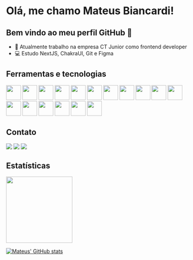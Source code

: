 # Olá, me chamo Mateus Biancardi! 
## Bem vindo ao meu perfil GitHub 👋

- 🔭 Atualmente trabalho na empresa CT Junior como frontend developer
- 💻 Estudo NextJS, ChakraUI, Git e Figma

## Ferramentas e tecnologias
<img width="40" height="40" loading="lazy" src="https://cdn.jsdelivr.net/gh/devicons/devicon/icons/react/react-original.svg" /> <img width="40" height="40" loading="lazy" src="https://cdn.jsdelivr.net/gh/devicons/devicon/icons/nextjs/nextjs-line.svg" />
<img width="40" height="40" loading="lazy" src="https://cdn.jsdelivr.net/gh/devicons/devicon/icons/html5/html5-original.svg"  />
<img width="40" height="40" loading="lazy" src="https://cdn.jsdelivr.net/gh/devicons/devicon/icons/css3/css3-original.svg" />
<img width="40" height="40" loading="lazy" src="https://cdn.jsdelivr.net/gh/devicons/devicon/icons/javascript/javascript-plain.svg" />
<img width="40" height="40" loading="lazy" src="https://cdn.jsdelivr.net/gh/devicons/devicon/icons/typescript/typescript-original.svg" />
<img width="40" height="40" loading="lazy" src="https://cdn.jsdelivr.net/gh/devicons/devicon/icons/c/c-original.svg" />
<img width="40" height="40" loading="lazy" src="https://cdn.jsdelivr.net/gh/devicons/devicon/icons/python/python-original.svg" />
<img width="40" height="40" loading="lazy" src="https://cdn.jsdelivr.net/gh/devicons/devicon/icons/arduino/arduino-original.svg" />
<img width="40" height="40" loading="lazy" src="https://cdn.jsdelivr.net/gh/devicons/devicon/icons/firebase/firebase-plain.svg" />
<img width="40" height="40" loading="lazy" src="https://cdn.jsdelivr.net/gh/devicons/devicon/icons/github/github-original.svg" />
<img width="40" height="40" loading="lazy" src="https://cdn.jsdelivr.net/gh/devicons/devicon/icons/figma/figma-original.svg" />
<img width="40" height="40" loading="lazy" src="https://cdn.jsdelivr.net/gh/devicons/devicon/icons/eslint/eslint-original.svg" />
<img width="40" height="40" loading="lazy" src="https://cdn.jsdelivr.net/gh/devicons/devicon/icons/nodejs/nodejs-original.svg" />
<img width="40" height="40" loading="lazy" src="https://cdn.jsdelivr.net/gh/devicons/devicon/icons/yarn/yarn-original.svg" />
<img width="40" height="40" loading="lazy" src="https://cdn.jsdelivr.net/gh/devicons/devicon/icons/npm/npm-original-wordmark.svg" />
<img width="40" height="40" loading="lazy" src="https://cdn.jsdelivr.net/gh/devicons/devicon/icons/wordpress/wordpress-plain.svg" />

## Contato
<div>
<a href="https://instagram.com/_mbiancardi" target="_blank"><img loading="lazy" src="https://img.shields.io/badge/-Instagram-%23E4405F?style=for-the-badge&logo=instagram&logoColor=white" target="_blank"></a>
<a href = "mailto:mateusbbdasilva@gmail.com"><img loading="lazy" src="https://img.shields.io/badge/Gmail-D14836?style=for-the-badge&logo=gmail&logoColor=white" target="_blank"></a>
<a href="https://www.linkedin.com/in/mateus-biancardi-da-silva-227840252" target="_blank"><img loading="lazy" src="https://img.shields.io/badge/-LinkedIn-%230077B5?style=for-the-badge&logo=linkedin&logoColor=white" target="_blank"></a>   
</div>

## Estatísticas
<div>
<a href="https://github.com/mateusbiancardi">
<img loading="lazy" height="180em" src="https://github-readme-stats.vercel.app/api/top-langs/?username=mateusbiancardi&layout=compact&langs_count=7&theme=github_dark"/>
  
  [![Mateus' GitHub stats](https://github-readme-stats.vercel.app/api?username=mateusbiancardi&layout=compact&theme=github_dark)](https://github.com/mateusbiancardi/github-readme-stats)
</div>

